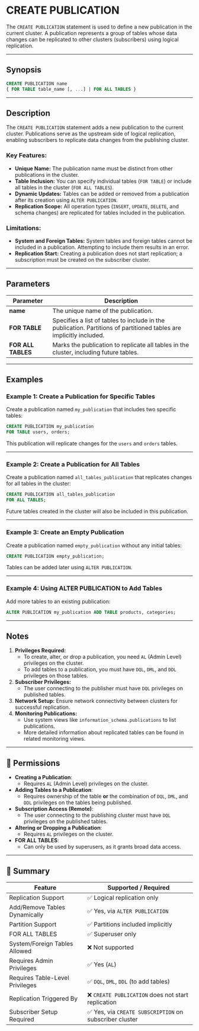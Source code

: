 # CREATE PUBLICATION

The `CREATE PUBLICATION` statement is used to define a new publication in the current cluster. A publication represents a group of tables whose data changes can be replicated to other clusters (subscribers) using logical replication.

---

## Synopsis

```sql
CREATE PUBLICATION name
{ FOR TABLE table_name [, ...] | FOR ALL TABLES }
```

---

## Description

The `CREATE PUBLICATION` statement adds a new publication to the current cluster. Publications serve as the upstream side of logical replication, enabling subscribers to replicate data changes from the publishing cluster.

### Key Features:
- **Unique Name:** The publication name must be distinct from other publications in the cluster.
- **Table Inclusion:** You can specify individual tables (`FOR TABLE`) or include all tables in the cluster (`FOR ALL TABLES`).
- **Dynamic Updates:** Tables can be added or removed from a publication after its creation using `ALTER PUBLICATION`.
- **Replication Scope:** All operation types (`INSERT`, `UPDATE`, `DELETE`, and schema changes) are replicated for tables included in the publication.

### Limitations:
- **System and Foreign Tables:** System tables and foreign tables cannot be included in a publication. Attempting to include them results in an error.
- **Replication Start:** Creating a publication does not start replication; a subscription must be created on the subscriber cluster.

---

## Parameters

| Parameter       | Description                                                                 |
|-----------------|-----------------------------------------------------------------------------|
| **name**        | The unique name of the publication.                                        |
| **FOR TABLE**   | Specifies a list of tables to include in the publication. Partitions of partitioned tables are implicitly included. |
| **FOR ALL TABLES** | Marks the publication to replicate all tables in the cluster, including future tables. |

---

## Examples

### Example 1: Create a Publication for Specific Tables
Create a publication named `my_publication` that includes two specific tables:

```sql
CREATE PUBLICATION my_publication
FOR TABLE users, orders;
```

This publication will replicate changes for the `users` and `orders` tables.

---

### Example 2: Create a Publication for All Tables
Create a publication named `all_tables_publication` that replicates changes for all tables in the cluster:

```sql
CREATE PUBLICATION all_tables_publication
FOR ALL TABLES;
```

Future tables created in the cluster will also be included in this publication.

---

### Example 3: Create an Empty Publication
Create a publication named `empty_publication` without any initial tables:

```sql
CREATE PUBLICATION empty_publication;
```

Tables can be added later using `ALTER PUBLICATION`.

---

### Example 4: Using ALTER PUBLICATION to Add Tables
Add more tables to an existing publication:

```sql
ALTER PUBLICATION my_publication ADD TABLE products, categories;
```

---

## Notes

1. **Privileges Required:** 
   - To create, alter, or drop a publication, you need `AL` (Admin Level) privileges on the cluster.
   - To add tables to a publication, you must have `DQL`, `DML`, and `DDL` privileges on those tables.
2. **Subscriber Privileges:** 
   - The user connecting to the publisher must have `DQL` privileges on published tables.
3. **Network Setup:** Ensure network connectivity between clusters for successful replication.
4. **Monitoring Publications:** 
   - Use system views like `information_schema.publications` to list publications.
   - More detailed information about replicated tables can be found in related monitoring views.

---

## 🔐 Permissions

- **Creating a Publication**:
  - Requires `AL` (Admin Level) privileges on the cluster.
- **Adding Tables to a Publication**:
  - Requires ownership of the table **or** the combination of `DQL`, `DML`, and `DDL` privileges on the tables being published.
- **Subscription Access (Remote)**:
  - The user connecting to the publishing cluster must have `DQL` privileges on the published tables.
- **Altering or Dropping a Publication**:
  - Requires `AL` privileges on the cluster.
- **FOR ALL TABLES**:
  - Can only be used by superusers, as it grants broad data access.

---

## 🏁 Summary

| Feature                          | Supported / Required                                                  |
|----------------------------------|------------------------------------------------------------------------|
| Replication Support              | ✅ Logical replication only                                            |
| Add/Remove Tables Dynamically    | ✅ Yes, via `ALTER PUBLICATION`                                       |
| Partition Support                | ✅ Partitions included implicitly                                      |
| FOR ALL TABLES                   | ✅ Superuser only                                                     |
| System/Foreign Tables Allowed    | ❌ Not supported                                                      |
| Requires Admin Privileges        | ✅ Yes (`AL`)                                                         |
| Requires Table-Level Privileges  | ✅ `DQL`, `DML`, `DDL` (to add tables)                                |
| Replication Triggered By         | ❌ `CREATE PUBLICATION` does not start replication                    |
| Subscriber Setup Required        | ✅ Yes, via `CREATE SUBSCRIPTION` on subscriber cluster                |

